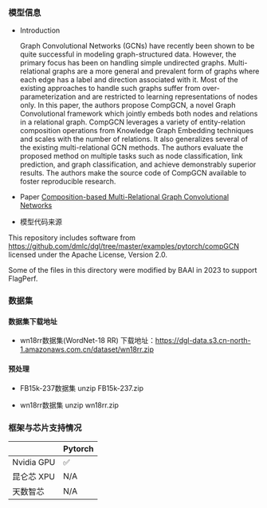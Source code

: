 ### 模型信息
- Introduction

  Graph Convolutional Networks (GCNs) have recently been shown to be quite successful in modeling graph-structured data. However, the primary focus has been on handling simple undirected graphs. Multi-relational graphs are a more general and prevalent form of graphs where each edge has a label and direction associated with it. Most of the existing approaches to handle such graphs suffer from over-parameterization and are restricted to learning representations of nodes only. In this paper, the authors propose CompGCN, a novel Graph Convolutional framework which jointly embeds both nodes and relations in a relational graph. CompGCN leverages a variety of entity-relation composition operations from Knowledge Graph Embedding techniques and scales with the number of relations. It also generalizes several of the existing multi-relational GCN methods. The authors evaluate the proposed method on multiple tasks such as node classification, link prediction, and graph classification, and achieve demonstrably superior results. The authors make the source code of CompGCN available to foster reproducible research.

- Paper
[Composition-based Multi-Relational Graph Convolutional Networks](https://arxiv.org/abs/1911.03082) 

- 模型代码来源
  
This repository includes software from https://github.com/dmlc/dgl/tree/master/examples/pytorch/compGCN
licensed under the Apache License, Version 2.0.

Some of the files in this directory were modified by BAAI in 2023 to support FlagPerf.

### 数据集
#### 数据集下载地址
  - wn18rr数据集(WordNet-18 RR)
  下载地址：https://dgl-data.s3.cn-north-1.amazonaws.com.cn/dataset/wn18rr.zip

#### 预处理
- FB15k-237数据集
unzip FB15k-237.zip

- wn18rr数据集
unzip wn18rr.zip

### 框架与芯片支持情况
|            | Pytorch |
| ---------- | ------- |
| Nvidia GPU | ✅       |
| 昆仑芯 XPU | N/A     |
| 天数智芯   | N/A     |
